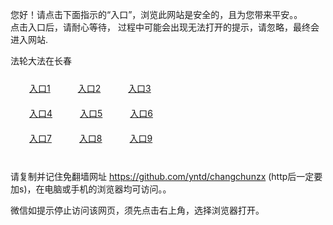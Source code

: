 您好！请点击下面指示的“入口”，浏览此网站是安全的，且为您带来平安。。 <br/>
点击入口后，请耐心等待， 过程中可能会出现无法打开的提示，请忽略，最终会进入网站. </br>

法轮大法在长春<br/>
<div style="padding:10px"><a style="margin:20px" target="_blank" href="https://d2wkv09eifnba2.cloudfront.net/2Qpsp?bgejqfiw" id="ccLink1" rel="nofollow">入口1</a> <a target="_blank" style="margin:20px" href="https://dg3kor8rombxj.cloudfront.net/2Qpsp?ajdrgzil" id="ccLink2" rel="nofollow">入口2</a> <a style="margin:20px" target="_blank" href="https://d1nfgufqr98lhu.cloudfront.net/2Qpsp?kizrasos" id="ccLink3" rel="nofollow">入口3</a></div>

<div style="padding:10px" ><a style="margin:20px" target="_blank" href="https://d2wkv09eifnba2.cloudfront.net/2Qpsp?bgejqfiw" id="ccLink4" rel="nofollow">入口4</a> <a style="margin:20px" href="https://dg3kor8rombxj.cloudfront.net/2Qpsp?ajdrgzil" target="_blank" id="ccLink5" rel="nofollow">入口5</a> <a style="margin:20px" href="https://d1nfgufqr98lhu.cloudfront.net/2Qpsp?kizrasos" target="_blank" id="ccLink6" rel="nofollow">入口6</a></div>

<div style="padding:10px"><a style="margin:20px" target="_blank" href="https://d2wkv09eifnba2.cloudfront.net/2Qpsp?bgejqfiw" id="ccLink7" rel="nofollow">入口7</a> <a style="margin:20px" href="https://dg3kor8rombxj.cloudfront.net/2Qpsp?ajdrgzil" target="_blank" id="ccLink8" rel="nofollow">入口8</a> <a style="margin:20px" target="_blank" href="https://d1nfgufqr98lhu.cloudfront.net/2Qpsp?kizrasos" id="ccLink9" rel="nofollow">入口9</a></div>

<br/>



请复制并记住免翻墙网址 https://github.com/yntd/changchunzx (http后一定要加s)，在电脑或手机的浏览器均可访问。。<br/>

微信如提示停止访问该网页，须先点击右上角，选择浏览器打开。
